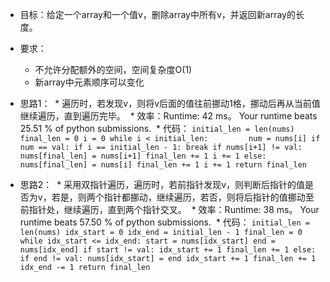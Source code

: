 * 目标：给定一个array和一个值v，删除array中所有v，并返回新array的长度。
* 要求：
  * 不允许分配额外的空间，空间复杂度O(1)
  * 新array中元素顺序可以变化

* 思路1：
  * 遍历时，若发现v，则将v后面的值往前挪动1格，挪动后再从当前值继续遍历，直到遍历完毕。
  * 效率：Runtime: 42 ms。 Your runtime beats 25.51 % of python submissions.
  * 代码：
  `
        initial_len = len(nums)
        final_len = 0
        i = 0
        while i < initial_len:        
            num = nums[i]
            if num == val:
                if i == initial_len - 1:
                    break
                if nums[i+1] != val:
                    nums[final_len] = nums[i+1]
                    final_len += 1
                    i += 1
            else:
                nums[final_len] = nums[i]
                final_len += 1
            i += 1
        return final_len
  `

* 思路2：
  * 采用双指针遍历，遍历时，若前指针发现v，则判断后指针的值是否为v，若是，则两个指针都挪动，继续遍历，若否，则将后指针的值挪动至前指针处，继续遍历，直到两个指针交叉。
  * 效率：Runtime: 38 ms。 Your runtime beats 57.50 % of python submissions.
  * 代码：
  `
        initial_len = len(nums)
        idx_start = 0
        idx_end = initial_len - 1
        final_len = 0
        while idx_start <= idx_end:
            start = nums[idx_start]
            end = nums[idx_end]
            if start != val:
                idx_start += 1
                final_len += 1
            else:
                if end != val:
                    nums[idx_start] = end
                    idx_start += 1
                    final_len += 1
                idx_end -= 1
        return final_len
  `
